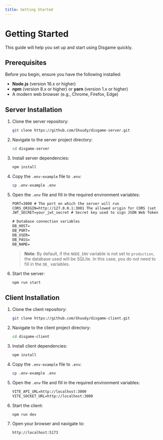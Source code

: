 ```yaml
---
title: Getting Started
---
```


# Getting Started

This guide will help you set up and start using Disgame quickly.

## Prerequisites

Before you begin, ensure you have the following installed:

- **Node.js** (version 16.x or higher)
- **npm** (version 8.x or higher) or **yarn** (version 1.x or higher)
- A modern web browser (e.g., Chrome, Firefox, Edge)

## Server Installation

1. Clone the server repository:
    ```bash
    git clone https://github.com/Shuudy/disgame-server.git
    ```

2. Navigate to the server project directory:
    ```bash
    cd disgame-server
    ```

3. Install server dependencies:
    ```bash
    npm install
    ```

4. Copy the `.env-example` file to `.env`:
    ```bash
    cp .env-example .env
    ```

5. Open the `.env` file and fill in the required environment variables:
    ```txt
    PORT=3000 # The port on which the server will run
    CORS_ORIGIN=http://127.0.0.1:3001 The allowed origin for CORS (set to "*" for development)
    JWT_SECRET=your_jwt_secret # Secret key used to sign JSON Web Tokens

    # Database connection variables
    DB_HOST=
    DB_PORT=
    DB_USER=
    DB_PASS=
    DB_NAME=
    ```

    > **Note**: By default, if the `NODE_ENV` variable is not set to `production`, the database used will be SQLite. In this case, you do not need to fill in the `DB_` variables.

6. Start the server:
    ```bash
    npm run start
    ```

## Client Installation

1. Clone the client repository:
    ```bash
    git clone https://github.com/Shuudy/disgame-client.git
    ```

2. Navigate to the client project directory:
    ```bash
    cd disgame-client
    ```

3. Install client dependencies:
    ```bash
    npm install
    ```

4. Copy the `.env-example` file to `.env`:
    ```bash
    cp .env-example .env
    ```

5. Open the `.env` file and fill in the required environment variables:
    ```txt
    VITE_API_URL=http://localhost:3000
    VITE_SOCKET_URL=http://localhost:3000
    ```

6. Start the client:
   ```bash
   npm run dev
   ```

7. Open your browser and navigate to:
   ```sh
   http://localhost:5173
   ```
